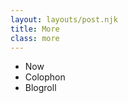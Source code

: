 ```yaml
---
layout: layouts/post.njk
title: More
class: more
---
```


<ul>
<li>Now</li>
<li>Colophon</li>
<li>Blogroll</li>
</ul>